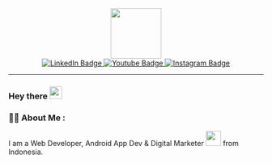 <div id="header" align="center">
  <img src="https://media.giphy.com/media/M9gbBd9nbDrOTu1Mqx/giphy.gif" width="100"/>
<div id="badges">
  <a href="your-linkedin-URL">
    <img src="https://img.shields.io/badge/LinkedIn-blue?style=for-the-badge&logo=linkedin&logoColor=white" alt="LinkedIn Badge"/>
  </a>
  <a href="your-youtube-URL">
    <img src="https://img.shields.io/badge/YouTube-red?style=for-the-badge&logo=youtube&logoColor=white" alt="Youtube Badge"/>
  </a>
  <a href="your-twitter-URL">
    <img src="https://img.shields.io/badge/Instagram-yellow?style=for-the-badge&logo=instagram&logoColor=white" alt="Instagram Badge"/>
  </a>
</div>
<img src="https://komarev.com/ghpvc/?username=pramudyavizcal&style=flat-square&color=blue" alt=""/>
  
</div>

---
### Hey there <img src="https://media.giphy.com/media/hvRJCLFzcasrR4ia7z/giphy.gif" width="25px">
### :man_technologist: About Me :
I am a Web Developer, Android App Dev & Digital Marketer <img src="https://media.giphy.com/media/WUlplcMpOCEmTGBtBW/giphy.gif" width="30"> from Indonesia.

